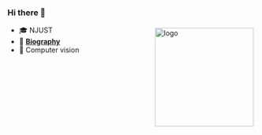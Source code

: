 ### Hi there 👋

<img src="https://github-readme-stats.vercel.app/api?username=muzishen&show_icons=true" alt="logo" height="200" align="right" style="margin: 5px; margin-bottom: 20px;" />

- 🎓 NJUST
- 📖 [**Biography**](https://muzishen.github.io/)
- 🔭 Computer vision 


